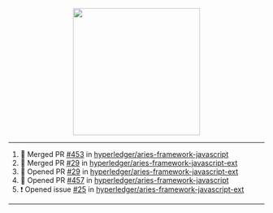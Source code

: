 <p align="center">
<img src="https://user-images.githubusercontent.com/61358536/126118557-75ac74a7-4655-4289-9a8d-e536322b7423.png" height="250" width="250"/>
</p>

---

<!--START_SECTION:activity-->
1. 🎉 Merged PR [#453](https://github.com/hyperledger/aries-framework-javascript/pull/453) in [hyperledger/aries-framework-javascript](https://github.com/hyperledger/aries-framework-javascript)
2. 🎉 Merged PR [#29](https://github.com/hyperledger/aries-framework-javascript-ext/pull/29) in [hyperledger/aries-framework-javascript-ext](https://github.com/hyperledger/aries-framework-javascript-ext)
3. 💪 Opened PR [#29](https://github.com/hyperledger/aries-framework-javascript-ext/pull/29) in [hyperledger/aries-framework-javascript-ext](https://github.com/hyperledger/aries-framework-javascript-ext)
4. 💪 Opened PR [#457](https://github.com/hyperledger/aries-framework-javascript/pull/457) in [hyperledger/aries-framework-javascript](https://github.com/hyperledger/aries-framework-javascript)
5. ❗️ Opened issue [#25](https://github.com/hyperledger/aries-framework-javascript-ext/issues/25) in [hyperledger/aries-framework-javascript-ext](https://github.com/hyperledger/aries-framework-javascript-ext)
<!--END_SECTION:activity-->

---
